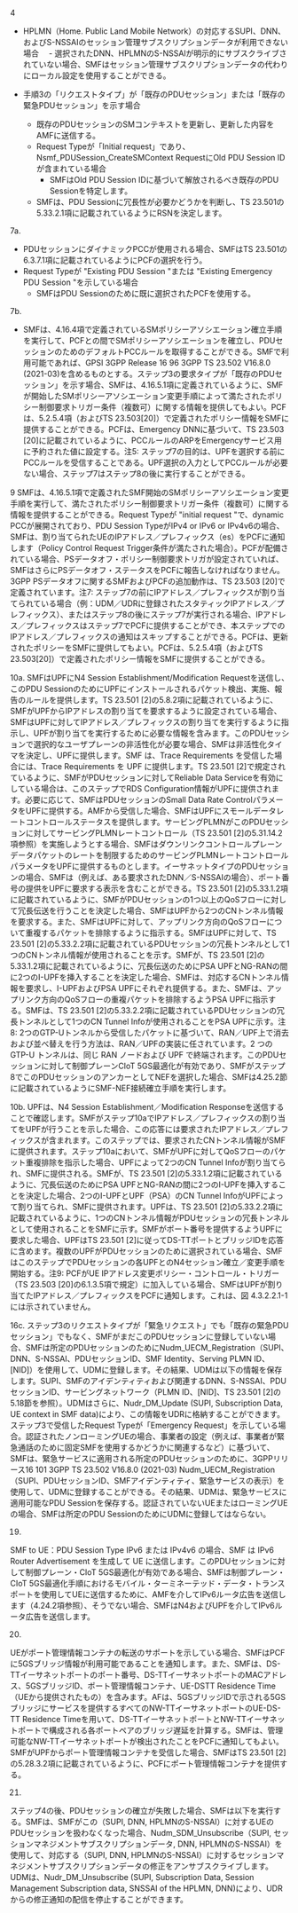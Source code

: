 4
- HPLMN（Home. Public Land Mobile Network）の対応するSUPI、DNN、およびS-NSSAIのセッション管理サブスクリプションデータが利用できない場合
　- 選択されたDNN、HPLMNのS-NSSAIが明示的にサブスクライブされていない場合、SMFはセッション管理サブスクリプションデータの代わりにローカル設定を使用することができる。

- 手順3の「リクエストタイプ」が「既存のPDUセッション」または「既存の緊急PDUセッション」を示す場合
  - 既存のPDUセッションのSMコンテキストを更新し、更新した内容をAMFに送信する。
  - Request Typeが「Initial request」であり、Nsmf_PDUSession_CreateSMContext RequestにOld PDU Session IDが含まれている場合
    - SMFはOld PDU Session IDに基づいて解放されるべき既存のPDU Sessionを特定します。
  - SMFは、PDU Sessionに冗長性が必要かどうかを判断し、TS 23.501の5.33.2.1項に記載されているようにRSNを決定します。

7a.
- PDUセッションにダイナミックPCCが使用される場合、SMFはTS 23.501の6.3.7.1項に記載されているようにPCFの選択を行う。
- Request Typeが "Existing PDU Session "または "Existing Emergency PDU Session "を示している場合
  - SMFはPDU Sessionのために既に選択されたPCFを使用する。

7b.
- SMFは、4.16.4項で定義されているSMポリシーアソシエーション確立手順を実行して、PCFとの間でSMポリシーアソシエーションを確立し、PDUセッションのためのデフォルトPCCルールを取得することができる。SMFで利用可能であれば、GPSI 3GPP Release 16 96 3GPP TS 23.502 V16.8.0 (2021-03)を含めるものとする。ステップ3の要求タイプが「既存のPDUセッション」を示す場合、SMFは、4.16.5.1項に定義されているように、SMFが開始したSMポリシーアソシエーション変更手順によって満たされたポリシー制御要求トリガー条件（複数可）に関する情報を提供してもよい。PCFは、5.2.5.4項（およびTS 23.503[20]）で定義されたポリシー情報をSMFに提供することができる。PCFは、Emergency DNNに基づいて、TS 23.503 [20]に記載されているように、PCCルールのARPをEmergencyサービス用に予約された値に設定する。注5: ステップ7の目的は、UPFを選択する前にPCCルールを受信することである。UPF選択の入力としてPCCルールが必要ない場合、ステップ7はステップ8の後に実行することができる。

9
SMFは、4.16.5.1項で定義されたSMF開始のSMポリシーアソシエーション変更手順を実行して、満たされたポリシー制御要求トリガー条件（複数可）に関する情報を提供することができる。Request Typeが "initial request "で、dynamic PCCが展開されており、PDU Session TypeがIPv4 or IPv6 or IPv4v6の場合、SMFは、割り当てられたUEのIPアドレス／プレフィックス（es）をPCFに通知します（Policy Control Request Trigger条件が満たされた場合）。PCFが配備されている場合、PSデータオフ・ポリシー制御要求トリガが設定されていれば、SMFはさらにPSデータオフ・ステータスをPCFに報告しなければなりません。3GPP PSデータオフに関するSMFおよびPCFの追加動作は、TS 23.503 [20]で定義されています。注7: ステップ7の前にIPアドレス／プレフィックスが割り当てられている場合（例：UDM／UDRに登録されたスタティックIPアドレス／プレフィックス）、またはステップ8の後にステップ7が実行される場合、IPアドレス／プレフィックスはステップ7でPCFに提供することができ、本ステップでのIPアドレス／プレフィックスの通知はスキップすることができる。PCFは、更新されたポリシーをSMFに提供してもよい。PCFは、5.2.5.4項（およびTS 23.503[20]）で定義されたポリシー情報をSMFに提供することができる。

10a.
SMFはUPFにN4 Session Establishment/Modification Requestを送信し、このPDU SessionのためにUPFにインストールされるパケット検出、実施、報告のルールを提供します。TS 23.501 [2]の5.8.2項に記載されているように、SMFがUPFからIPアドレスの割り当てを要求するように設定されている場合、SMFはUPFに対してIPアドレス／プレフィックスの割り当てを実行するように指示し、UPFが割り当てを実行するために必要な情報を含みます。このPDUセッションで選択的なユーザプレーンの非活性化が必要な場合、SMFは非活性化タイマを決定し、UPFに提供します。SMF は、Trace Requirements を受信した場合には、Trace Requirements を UPF に提供します。TS 23.501 [2]で規定されているように、SMFがPDUセッションに対してReliable Data Serviceを有効にしている場合は、このステップでRDS Configuration情報がUPFに提供されます。必要に応じて、SMFはPDUセッションのSmall Data Rate ControlパラメータをUPFに提供する。AMFから受信した場合、SMFはUPFにスモールデータレートコントロールステータスを提供します。サービングPLMNがこのPDUセッションに対してサービングPLMNレートコントロール（TS 23.501 [2]の5.31.14.2項参照）を実施しようとする場合、SMFはダウンリンクコントロールプレーンデータパケットのレートを制限するためのサービングPLMNレートコントロールパラメータをUPFに提供するものとします。イーサネットタイプのPDUセッションの場合、SMFは（例えば、ある要求されたDNN／S-NSSAIの場合）、ポート番号の提供をUPFに要求する表示を含むことができる。TS 23.501 [2]の5.33.1.2項に記載されているように、SMFがPDUセッションの1つ以上のQoSフローに対して冗長伝送を行うことを決定した場合、SMFはUPFから2つのCNトンネル情報を要求する。また、SMFはUPFに対して、アップリンク方向のQoSフローについて重複するパケットを排除するように指示する。SMFはUPFに対して、TS 23.501 [2]の5.33.2.2項に記載されているPDUセッションの冗長トンネルとして1つのCNトンネル情報が使用されることを示す。SMFが、TS 23.501 [2]の5.33.1.2項に記載されているように、冗長伝送のためにPSA UPFとNG-RANの間に2つのI-UPFを挿入することを決定した場合、SMFは、対応するCNトンネル情報を要求し、I-UPFおよびPSA UPFにそれぞれ提供する。また、SMFは、アップリンク方向のQoSフローの重複パケットを排除するようPSA UPFに指示する。SMFは、TS 23.501 [2]の5.33.2.2項に記載されているPDUセッションの冗長トンネルとして1つのCN Tunnel Infoが使用されることをPSA UPFに示す。注8: 2つのGTP-Uトンネルから受信したパケットに基づいて、RAN／UPF上で消去および並べ替えを行う方法は、RAN／UPFの実装に任されています。2 つの GTP-U トンネルは、同じ RAN ノードおよび UPF で終端されます。このPDUセッションに対して制御プレーンCIoT 5GS最適化が有効であり、SMFがステップ8でこのPDUセッションのアンカーとしてNEFを選択した場合、SMFは4.25.2節に記載されているようにSMF-NEF接続確立手順を実行します。

10b.
UPFは、N4 Session Establishment／Modification Responseを送信することで確認します。SMFがステップ10aでIPアドレス／プレフィックスの割り当てをUPFが行うことを示した場合、この応答には要求されたIPアドレス／プレフィックスが含まれます。このステップでは、要求されたCNトンネル情報がSMFに提供されます。ステップ10aにおいて、SMFがUPFに対してQoSフローのパケット重複排除を指示した場合、UPFによって2つのCN Tunnel Infoが割り当てられ、SMFに提供される。SMFが、TS 23.501 [2]の5.33.1.2項に記載されているように、冗長伝送のためにPSA UPFとNG-RANの間に2つのI-UPFを挿入することを決定した場合、2つのI-UPFとUPF（PSA）のCN Tunnel InfoがUPFによって割り当てられ、SMFに提供されます。UPFは、TS 23.501 [2]の5.33.2.2項に記載されているように、1つのCNトンネル情報がPDUセッションの冗長トンネルとして使用されることをSMFに示す。SMFがポート番号を提供するようUPFに要求した場合、UPFはTS 23.501 [2]に従ってDS-TTポートとブリッジIDを応答に含めます。複数のUPFがPDUセッションのために選択されている場合、SMFはこのステップでPDUセッションの各UPFとのN4セッション確立／変更手順を開始する。注9: PCFがUE IPアドレス変更ポリシー・コントロール・トリガー（TS 23.503 [20]の6.1.3.5項で規定）に加入している場合、SMFはUPFが割り当てたIPアドレス／プレフィックスをPCFに通知します。これは、図 4.3.2.2.1-1 には示されていません。

16c.
ステップ3のリクエストタイプが「緊急リクエスト」でも「既存の緊急PDUセッション」でもなく、SMFがまだこのPDUセッションに登録していない場合、SMFは所定のPDUセッションのためにNudm_UECM_Registration（SUPI、DNN、S-NSSAI、PDUセッションID、SMF Identity、Serving PLMN ID、[NID]）を使用して、UDMに登録します。その結果、UDMは以下の情報を保存します。SUPI、SMFのアイデンティティおよび関連するDNN、S-NSSAI、PDUセッションID、サービングネットワーク（PLMN ID、[NID]、TS 23.501 [2]の5.18節を参照）。UDMはさらに、Nudr_DM_Update (SUPI, Subscription Data, UE context in SMF data)により、この情報をUDRに格納することができます。ステップ3で受信したRequest Typeが「Emergency Request」を示している場合。認証されたノンローミングUEの場合、事業者の設定（例えば、事業者が緊急通話のために固定SMFを使用するかどうかに関連するなど）に基づいて、SMFは、緊急サービスに適用される所定のPDUセッションのために、3GPPリリース16 101 3GPP TS 23.502 V16.8.0 (2021-03) Nudm_UECM_Registration（SUPI、PDUセッションID、SMFアイデンティティ、緊急サービスの表示）を使用して、UDMに登録することができる。その結果、UDMは、緊急サービスに適用可能なPDU Sessionを保存する。認証されていないUEまたはローミングUEの場合、SMFは所定のPDU SessionのためにUDMに登録してはならない。

19.
SMF to UE：PDU Session Type IPv6 または IPv4v6 の場合、SMF は IPv6 Router Advertisement を生成して UE に送信します。このPDUセッションに対して制御プレーン・CIoT 5GS最適化が有効である場合、SMFは制御プレーン・CIoT 5GS最適化手順におけるモバイル・ターミネーテッド・データ・トランスポートを使用してUEに送信するために、AMFを介してIPv6ルータ広告を送信します（4.24.2項参照）、そうでない場合、SMFはN4およびUPFを介してIPv6ルータ広告を送信します。

20.
UEがポート管理情報コンテナの転送のサポートを示している場合、SMFはPCFに5GSブリッジ情報が利用可能であることを通知します。また、SMFは、DS-TTイーサネットポートのポート番号、DS-TTイーサネットポートのMACアドレス、5GSブリッジID、ポート管理情報コンテナ、UE-DSTT Residence Time（UEから提供されたもの）を含みます。AFは、5GSブリッジIDで示される5GSブリッジにサービスを提供するすべてのNW-TTイーサネットポートのUE-DS-TT Residence Timeを用いて、DS-TTイーサネットポートとNW-TTイーサネットポートで構成される各ポートペアのブリッジ遅延を計算する。SMFは、管理可能なNW-TTイーサネットポートが検出されたことをPCFに通知してもよい。SMFがUPFからポート管理情報コンテナを受信した場合、SMFはTS 23.501 [2]の5.28.3.2項に記載されているように、PCFにポート管理情報コンテナを提供する。

21.
ステップ4の後、PDUセッションの確立が失敗した場合、SMFは以下を実行する。SMFは、SMFがこの（SUPI, DNN, HPLMNのS-NSSAI）に対するUEのPDUセッションを扱わなくなった場合、Nudm_SDM_Unsubscribe（SUPI, セッションマネジメントサブスクリプションデータ, DNN, HPLMNのS-NSSAI）を使用して、対応する（SUPI, DNN, HPLMNのS-NSSAI）に対するセッションマネジメントサブスクリプションデータの修正をアンサブスクライブします。UDMは、Nudr_DM_Unsubscribe (SUPI, Subscription Data, Session Management Subscription data, SNSSAI of the HPLMN, DNN)により、UDRからの修正通知の配信を停止することができます。
